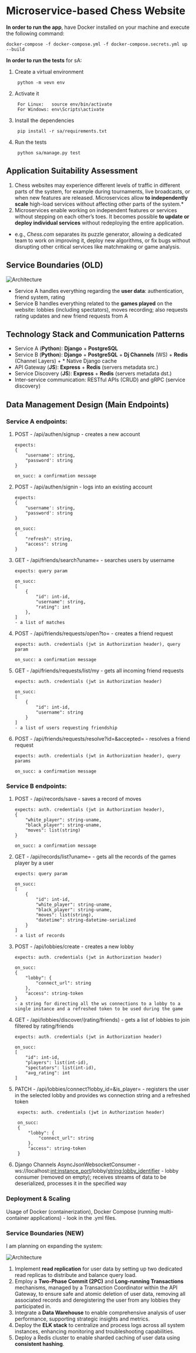# Microservice-based Chess Website

**In order to run the app**, have Docker installed on your machine and execute the following command:
```
docker-compose -f docker-compose.yml -f docker-compose.secrets.yml up --build
```

**In order to run the tests** for sA:

1. Create a virtual environment


        python -m vevn env

2. Activate it


        For Linux:   source env/bin/activate
        For Windows: env\Scripts\activate

3. Install the dependencies


        pip install -r sa/requirements.txt

4. Run the tests


        python sa/manage.py test

## Application Suitability Assessment

1. Chess websites may experience different levels of traffic in different parts of the system, for example during tournaments, live broadcasts, or when new features are released. Microservices allow **to independently scale** high-load services without affecting other parts of the system.\*
2. Microservices enable working on independent features or services without stepping on each other’s toes. It becomes possible **to update or deploy individual services** without redeploying the entire application.

- e.g., _Chess.com_ separates its puzzle generator, allowing a dedicated team to work on improving it, deploy new algorithms, or fix bugs without disrupting other critical services like matchmaking or game analysis.

## Service Boundaries (OLD)

![Architecture](./pad_architecture.png)

- Service A handles everything regarding the **user data**: authentication, friend system, rating
- Service B handles everything related to the **games played** on the website: lobbies (including spectators), moves recording; also requests rating updates and new friend requests from A

## Technology Stack and Communication Patterns

- Service A (**Python**): **Django** + **PostgreSQL**
- Service B (**Python**): **Django** + **PostgreSQL** + **Dj Channels** (WS) + **Redis** (Channel Layers) + * Native Django cache
- API Gateway (**JS**): **Express** + **Redis** (servers metadata src.)
- Service Discovery (**JS**): **Express** + **Redis** (servers metadata dst.)
- Inter-service communication: RESTful APIs (CRUD) and gRPC (service discovery)

## Data Management Design (Main Endpoints)

### Service A endpoints:

1.  POST - /api/authen/signup - creates a new account

        expects:
        {
            "username': string,
            "password': string
        }

        on_succ: a confirmation message

2.  POST - /api/authen/signin - logs into an existing account

        expects:
        {
            "username': string,
            "password': string
        }

        on_succ:
        {
            "refresh": string,
            "access": string
        }

3.  GET - /api/friends/search?uname= - searches users by username

        expects: query param

        on_succ:
        [
            {
                "id": int-id,
                "username": string,
                "rating": int
            },
        ]
        - a list of matches

4.  POST - /api/friends/requests/open?to= - creates a friend request

        expects: auth. credentials (jwt in Authorization header), query param

        on_succ: a confirmation message

5.  GET - /api/friends/requests/list/my - gets all incoming friend requests

        expects: auth. credentials (jwt in Authorization header)

        on_succ:
        [
            {
                "id": int-id,
                "username": string
            }
        ]
        - a list of users requesting friendship

6.  POST - /api/friends/requests/resolve?id=&accepted= - resolves a friend request

        expects: auth. credentials (jwt in Authorization header), query params

        on_succ: a confirmation message

### Service B endpoints:

1.  POST - /api/records/save - saves a record of moves

        expects: auth. credentials (jwt in Authorization header),
        {
            "white_player": string-uname,
            "black_player": string-uname,
            "moves": list(string)
        }

        on_succ: a confirmation message

2.  GET - /api/records/list?uname= - gets all the records of the games player by a user

        expects: query param

        on_succ:
        [
            {
                "id": int-id,
                "white_player": string-uname,
                "black_player": string-uname,
                "moves": list(string),
                "datetime": string-datetime-serialized
            }
        ]
        - a list of records

4.  POST - /api/lobbies/create - creates a new lobby

        expects: auth. credentials (jwt in Authorization header)

        on_succ:
        {
            "lobby": {
                "connect_url": string
            },
            "access": string-token
        } 
        - a string for directing all the ws connections to a lobby to a single instance and a refreshed token to be used during the game

5.  GET - /api/lobbies/discover/(rating/friends) - gets a list of lobbies to join filtered by rating/friends

        expects: auth. credentials (jwt in Authorization header)

        on_succ:
        [
            "id": int-id,
            "players": list(int-id),
            "spectators": list(int-id),
            "avg_rating": int
        ]

6. PATCH - /api/lobbies/connect?lobby_id=&is_player= - registers the user in the selected lobby and provides ws connection string and a refreshed token

        expects: auth. credentials (jwt in Authorization header)

        on_succ:
        {
            "lobby": {
                "connect_url": string
            },
            "access": string-token
        }

6.  Django Channels AsyncJsonWebsocketConsumer - ws://localhost:<int:instance_port>/lobby/<string:lobby_identifier> - lobby consumer (removed on empty); receives streams of data to be deserialized, processes it in the specified way

### Deployment & Scaling

Usage of Docker (containerization), Docker Compose (running multi-container applications) - look in the .yml files.

###  Service Boundaries (NEW)

I am planning on expanding the system:

![Architecture](./pad_architecture_new.png)

1. Implement **read replication** for user data by setting up two dedicated read replicas to distribute and balance query load.
2. Employ a **Two-Phase Commit (2PC)** and **Long-running Transactions** mechanisms, managed by a Transaction Coordinator within the API Gateway, to ensure safe and atomic deletion of user data, removing all associated records and deregistering the user from any lobbies they participated in.
3. Integrate a **Data Warehouse** to enable comprehensive analysis of user performance, supporting strategic insights and metrics.
4. Deploy the **ELK stack** to centralize and process logs across all system instances, enhancing monitoring and troubleshooting capabilities.
5. Deploy a Redis cluster to enable sharded caching of user data using **consistent hashing**.
